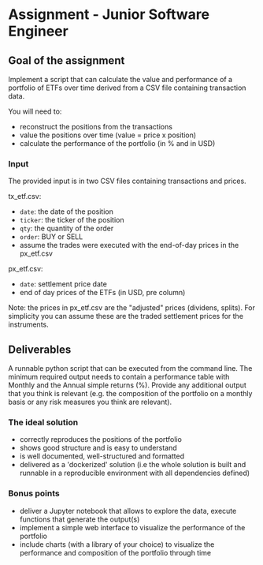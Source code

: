 Assignment - Junior Software Engineer
======================================

## Goal of the assignment

Implement a script that can calculate the value and performance of a portfolio of ETFs over time derived from a CSV file containing transaction data.

You will need to:

- reconstruct the positions from the transactions
- value the positions over time  (value = price x position)
- calculate the performance of the portfolio (in % and in USD)

### Input

The provided input is in two CSV files containing transactions and prices.

tx_etf.csv:

- `date`: the date of the position
- `ticker`: the ticker of the position
- `qty`: the quantity of the order
- `order`: BUY or SELL
- assume the trades were executed with the end-of-day prices in the px_etf.csv

px_etf.csv:

- `date`: settlement price date
- end of day prices of the ETFs (in USD, pre column)

Note: the prices in px_etf.csv are the "adjusted" prices (dividens, splits). For simplicity you can assume these are the traded settlement prices for the instruments.

## Deliverables

A runnable python script that can be executed from the command line.
The minimum required output needs to contain a performance table with Monthly and the Annual simple returns (%).
Provide any additional output that you think is relevant (e.g. the composition of the portfolio on a monthly basis or any risk measures you think are relevant).

### The ideal solution

- correctly reproduces the positions of the portfolio
- shows good structure and is easy to understand
- is well documented, well-structured and formatted
- delivered as a 'dockerized' solution (i.e the whole solution is built and runnable in a reproducible environment with all dependencies defined)

### Bonus points

- deliver a Jupyter notebook that allows to explore the data, execute functions that generate the output(s)
- implement a simple web interface to visualize the performance of the portfolio
- include charts (with a library of your choice) to visualize the performance and composition of the portfolio through time
